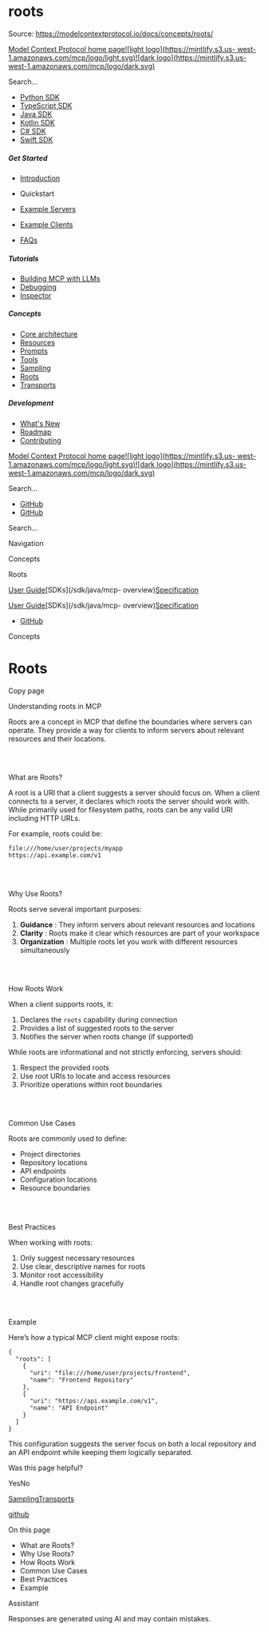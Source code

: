 # roots

Source: https://modelcontextprotocol.io/docs/concepts/roots/

[Model Context Protocol home page![light logo](https://mintlify.s3.us-
west-1.amazonaws.com/mcp/logo/light.svg)![dark logo](https://mintlify.s3.us-
west-1.amazonaws.com/mcp/logo/dark.svg)](/)

Search...

* [Python SDK](https://github.com/modelcontextprotocol/python-sdk)
* [TypeScript SDK](https://github.com/modelcontextprotocol/typescript-sdk)
* [Java SDK](https://github.com/modelcontextprotocol/java-sdk)
* [Kotlin SDK](https://github.com/modelcontextprotocol/kotlin-sdk)
* [C# SDK](https://github.com/modelcontextprotocol/csharp-sdk)
* [Swift SDK](https://github.com/modelcontextprotocol/swift-sdk)

##### Get Started

  * [Introduction](/introduction)
  * Quickstart

  * [Example Servers](/examples)
  * [Example Clients](/clients)
  * [FAQs](/faqs)

##### Tutorials

  * [Building MCP with LLMs](/tutorials/building-mcp-with-llms)
  * [Debugging](/docs/tools/debugging)
  * [Inspector](/docs/tools/inspector)

##### Concepts

  * [Core architecture](/docs/concepts/architecture)
  * [Resources](/docs/concepts/resources)
  * [Prompts](/docs/concepts/prompts)
  * [Tools](/docs/concepts/tools)
  * [Sampling](/docs/concepts/sampling)
  * [Roots](/docs/concepts/roots)
  * [Transports](/docs/concepts/transports)

##### Development

  * [What's New](/development/updates)
  * [Roadmap](/development/roadmap)
  * [Contributing](/development/contributing)

[Model Context Protocol home page![light logo](https://mintlify.s3.us-
west-1.amazonaws.com/mcp/logo/light.svg)![dark logo](https://mintlify.s3.us-
west-1.amazonaws.com/mcp/logo/dark.svg)](/)

Search...

  * [GitHub](https://github.com/modelcontextprotocol)
  * [GitHub](https://github.com/modelcontextprotocol)

Search...

Navigation

Concepts

Roots

[User Guide](/introduction)[SDKs](/sdk/java/mcp-
overview)[Specification](/specification/2025-03-26)

[User Guide](/introduction)[SDKs](/sdk/java/mcp-
overview)[Specification](/specification/2025-03-26)

* [GitHub](https://github.com/modelcontextprotocol)

Concepts

# Roots

Copy page

Understanding roots in MCP

Roots are a concept in MCP that define the boundaries where servers can
operate. They provide a way for clients to inform servers about relevant
resources and their locations.

##

​

What are Roots?

A root is a URI that a client suggests a server should focus on. When a client
connects to a server, it declares which roots the server should work with.
While primarily used for filesystem paths, roots can be any valid URI
including HTTP URLs.

For example, roots could be:

    
    
    file:///home/user/projects/myapp
    https://api.example.com/v1
    

##

​

Why Use Roots?

Roots serve several important purposes:

  1. **Guidance** : They inform servers about relevant resources and locations
  2. **Clarity** : Roots make it clear which resources are part of your workspace
  3. **Organization** : Multiple roots let you work with different resources simultaneously

##

​

How Roots Work

When a client supports roots, it:

  1. Declares the `roots` capability during connection
  2. Provides a list of suggested roots to the server
  3. Notifies the server when roots change (if supported)

While roots are informational and not strictly enforcing, servers should:

  1. Respect the provided roots
  2. Use root URIs to locate and access resources
  3. Prioritize operations within root boundaries

##

​

Common Use Cases

Roots are commonly used to define:

  * Project directories
  * Repository locations
  * API endpoints
  * Configuration locations
  * Resource boundaries

##

​

Best Practices

When working with roots:

  1. Only suggest necessary resources
  2. Use clear, descriptive names for roots
  3. Monitor root accessibility
  4. Handle root changes gracefully

##

​

Example

Here’s how a typical MCP client might expose roots:

    
    
    {
      "roots": [
        {
          "uri": "file:///home/user/projects/frontend",
          "name": "Frontend Repository"
        },
        {
          "uri": "https://api.example.com/v1",
          "name": "API Endpoint"
        }
      ]
    }
    

This configuration suggests the server focus on both a local repository and an
API endpoint while keeping them logically separated.

Was this page helpful?

YesNo

[Sampling](/docs/concepts/sampling)[Transports](/docs/concepts/transports)

[github](https://github.com/modelcontextprotocol)

On this page

  * What are Roots?
  * Why Use Roots?
  * How Roots Work
  * Common Use Cases
  * Best Practices
  * Example

Assistant

Responses are generated using AI and may contain mistakes.

